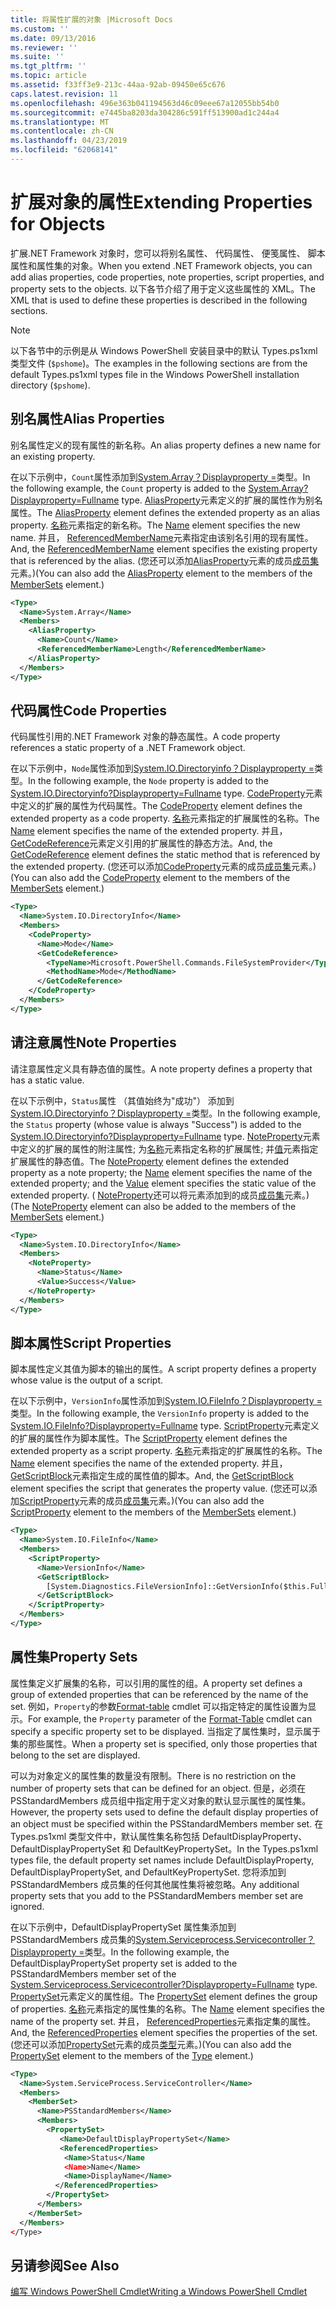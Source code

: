 ```yaml
---
title: 将属性扩展的对象 |Microsoft Docs
ms.custom: ''
ms.date: 09/13/2016
ms.reviewer: ''
ms.suite: ''
ms.tgt_pltfrm: ''
ms.topic: article
ms.assetid: f33ff3e9-213c-44aa-92ab-09450e65c676
caps.latest.revision: 11
ms.openlocfilehash: 496e363b041194563d46c09eee67a12055bb54b0
ms.sourcegitcommit: e7445ba8203da304286c591ff513900ad1c244a4
ms.translationtype: MT
ms.contentlocale: zh-CN
ms.lasthandoff: 04/23/2019
ms.locfileid: "62068141"
---
```

# <a name="extending-properties-for-objects"></a><span data-ttu-id="a45f1-102">扩展对象的属性</span><span class="sxs-lookup"><span data-stu-id="a45f1-102">Extending Properties for Objects</span></span>

<span data-ttu-id="a45f1-103">扩展.NET Framework 对象时，您可以将别名属性、 代码属性、 便笺属性、 脚本属性和属性集的对象。</span><span class="sxs-lookup"><span data-stu-id="a45f1-103">When you extend .NET Framework objects, you can add alias properties, code properties, note properties, script properties, and property sets to the objects.</span></span> <span data-ttu-id="a45f1-104">以下各节介绍了用于定义这些属性的 XML。</span><span class="sxs-lookup"><span data-stu-id="a45f1-104">The XML that is used to define these properties is described in the following sections.</span></span>

> [!NOTE]
> <span data-ttu-id="a45f1-105">以下各节中的示例是从 Windows PowerShell 安装目录中的默认 Types.ps1xml 类型文件 (`$pshome`)。</span><span class="sxs-lookup"><span data-stu-id="a45f1-105">The examples in the following sections are from the default Types.ps1xml types file in the Windows PowerShell installation directory (`$pshome`).</span></span>

## <a name="alias-properties"></a><span data-ttu-id="a45f1-106">别名属性</span><span class="sxs-lookup"><span data-stu-id="a45f1-106">Alias Properties</span></span>

<span data-ttu-id="a45f1-107">别名属性定义的现有属性的新名称。</span><span class="sxs-lookup"><span data-stu-id="a45f1-107">An alias property defines a new name for an existing property.</span></span>

<span data-ttu-id="a45f1-108">在以下示例中，`Count`属性添加到[System.Array？Displayproperty =](/dotnet/api/System.Array)类型。</span><span class="sxs-lookup"><span data-stu-id="a45f1-108">In the following example, the `Count` property is added to the [System.Array?Displayproperty=Fullname](/dotnet/api/System.Array) type.</span></span> <span data-ttu-id="a45f1-109">[AliasProperty](http://msdn.microsoft.com/en-us/b140038c-807a-4bb9-beca-332491cda1b1)元素定义的扩展的属性作为别名属性。</span><span class="sxs-lookup"><span data-stu-id="a45f1-109">The [AliasProperty](http://msdn.microsoft.com/en-us/b140038c-807a-4bb9-beca-332491cda1b1) element defines the extended property as an alias property.</span></span> <span data-ttu-id="a45f1-110">[名称](http://msdn.microsoft.com/en-us/b58e9d21-c8c9-49a5-909e-9c1cfc64f873)元素指定的新名称。</span><span class="sxs-lookup"><span data-stu-id="a45f1-110">The [Name](http://msdn.microsoft.com/en-us/b58e9d21-c8c9-49a5-909e-9c1cfc64f873) element specifies the new name.</span></span> <span data-ttu-id="a45f1-111">并且， [ReferencedMemberName](http://msdn.microsoft.com/en-us/0c5db6cc-9033-4d48-88a7-76b962882f7a)元素指定由该别名引用的现有属性。</span><span class="sxs-lookup"><span data-stu-id="a45f1-111">And, the [ReferencedMemberName](http://msdn.microsoft.com/en-us/0c5db6cc-9033-4d48-88a7-76b962882f7a) element specifies the existing property that is referenced by the alias.</span></span> <span data-ttu-id="a45f1-112">(您还可以添加[AliasProperty](http://msdn.microsoft.com/en-us/d6647953-94ad-4b0b-af2e-4dda6952dee1)元素的成员[成员集](http://msdn.microsoft.com/en-us/46a50fb5-e150-4c03-8584-e1b53e4d49e3)元素。)</span><span class="sxs-lookup"><span data-stu-id="a45f1-112">(You can also add the [AliasProperty](http://msdn.microsoft.com/en-us/d6647953-94ad-4b0b-af2e-4dda6952dee1) element to the members of the [MemberSets](http://msdn.microsoft.com/en-us/46a50fb5-e150-4c03-8584-e1b53e4d49e3) element.)</span></span>

```xml
<Type>
  <Name>System.Array</Name>
  <Members>
    <AliasProperty>
      <Name>Count</Name>
      <ReferencedMemberName>Length</ReferencedMemberName>
    </AliasProperty>
  </Members>
</Type>
```

## <a name="code-properties"></a><span data-ttu-id="a45f1-113">代码属性</span><span class="sxs-lookup"><span data-stu-id="a45f1-113">Code Properties</span></span>

<span data-ttu-id="a45f1-114">代码属性引用的.NET Framework 对象的静态属性。</span><span class="sxs-lookup"><span data-stu-id="a45f1-114">A code property references a static property of a .NET Framework object.</span></span>

<span data-ttu-id="a45f1-115">在以下示例中，`Node`属性添加到[System.IO.Directoryinfo？Displayproperty =](/dotnet/api/System.IO.DirectoryInfo)类型。</span><span class="sxs-lookup"><span data-stu-id="a45f1-115">In the following example, the `Node` property is added to the [System.IO.Directoryinfo?Displayproperty=Fullname](/dotnet/api/System.IO.DirectoryInfo) type.</span></span> <span data-ttu-id="a45f1-116">[CodeProperty](http://msdn.microsoft.com/en-us/59bc4d18-41eb-4c0d-8ad3-bbfa5dc488db)元素中定义的扩展的属性为代码属性。</span><span class="sxs-lookup"><span data-stu-id="a45f1-116">The [CodeProperty](http://msdn.microsoft.com/en-us/59bc4d18-41eb-4c0d-8ad3-bbfa5dc488db) element defines the extended property as a code property.</span></span> <span data-ttu-id="a45f1-117">[名称](http://msdn.microsoft.com/en-us/b58e9d21-c8c9-49a5-909e-9c1cfc64f873)元素指定的扩展属性的名称。</span><span class="sxs-lookup"><span data-stu-id="a45f1-117">The [Name](http://msdn.microsoft.com/en-us/b58e9d21-c8c9-49a5-909e-9c1cfc64f873) element specifies the name of the extended property.</span></span> <span data-ttu-id="a45f1-118">并且， [GetCodeReference](http://msdn.microsoft.com/en-us/62af34f5-cc22-42c0-9e0c-3bd0f5c1a4a0)元素定义引用的扩展属性的静态方法。</span><span class="sxs-lookup"><span data-stu-id="a45f1-118">And, the [GetCodeReference](http://msdn.microsoft.com/en-us/62af34f5-cc22-42c0-9e0c-3bd0f5c1a4a0) element defines the static method that is referenced by the extended property.</span></span> <span data-ttu-id="a45f1-119">(您还可以添加[CodeProperty](http://msdn.microsoft.com/en-us/59bc4d18-41eb-4c0d-8ad3-bbfa5dc488db)元素的成员[成员集](http://msdn.microsoft.com/en-us/46a50fb5-e150-4c03-8584-e1b53e4d49e3)元素。)</span><span class="sxs-lookup"><span data-stu-id="a45f1-119">(You can also add the [CodeProperty](http://msdn.microsoft.com/en-us/59bc4d18-41eb-4c0d-8ad3-bbfa5dc488db) element to the members of the [MemberSets](http://msdn.microsoft.com/en-us/46a50fb5-e150-4c03-8584-e1b53e4d49e3) element.)</span></span>

```xml
<Type>
  <Name>System.IO.DirectoryInfo</Name>
  <Members>
    <CodeProperty>
      <Name>Mode</Name>
      <GetCodeReference>
        <TypeName>Microsoft.PowerShell.Commands.FileSystemProvider</TypeName>
        <MethodName>Mode</MethodName>
      </GetCodeReference>
    </CodeProperty>
  </Members>
</Type>
```

## <a name="note-properties"></a><span data-ttu-id="a45f1-120">请注意属性</span><span class="sxs-lookup"><span data-stu-id="a45f1-120">Note Properties</span></span>

<span data-ttu-id="a45f1-121">请注意属性定义具有静态值的属性。</span><span class="sxs-lookup"><span data-stu-id="a45f1-121">A note property defines a property that has a static value.</span></span>

<span data-ttu-id="a45f1-122">在以下示例中，`Status`属性 （其值始终为"成功"） 添加到[System.IO.Directoryinfo？Displayproperty =](/dotnet/api/System.IO.DirectoryInfo)类型。</span><span class="sxs-lookup"><span data-stu-id="a45f1-122">In the following example, the `Status` property (whose value is always "Success") is added to the [System.IO.Directoryinfo?Displayproperty=Fullname](/dotnet/api/System.IO.DirectoryInfo) type.</span></span> <span data-ttu-id="a45f1-123">[NoteProperty](http://msdn.microsoft.com/en-us/331e6c50-d703-43f0-89bc-ca9fb97800eb)元素中定义的扩展的属性的附注属性; 为[名称](http://msdn.microsoft.com/en-us/b58e9d21-c8c9-49a5-909e-9c1cfc64f873)元素指定名称的扩展属性; 并[值](http://msdn.microsoft.com/en-us/f3c77546-b98e-4c4e-bbe0-6dfd06696d1c)元素指定扩展属性的静态值。</span><span class="sxs-lookup"><span data-stu-id="a45f1-123">The [NoteProperty](http://msdn.microsoft.com/en-us/331e6c50-d703-43f0-89bc-ca9fb97800eb) element defines the extended property as a note property; the [Name](http://msdn.microsoft.com/en-us/b58e9d21-c8c9-49a5-909e-9c1cfc64f873) element specifies the name of the extended property; and the [Value](http://msdn.microsoft.com/en-us/f3c77546-b98e-4c4e-bbe0-6dfd06696d1c) element specifies the static value of the extended property.</span></span> <span data-ttu-id="a45f1-124">( [NoteProperty](http://msdn.microsoft.com/en-us/331e6c50-d703-43f0-89bc-ca9fb97800eb)还可以将元素添加到的成员[成员集](http://msdn.microsoft.com/en-us/46a50fb5-e150-4c03-8584-e1b53e4d49e3)元素。)</span><span class="sxs-lookup"><span data-stu-id="a45f1-124">(The [NoteProperty](http://msdn.microsoft.com/en-us/331e6c50-d703-43f0-89bc-ca9fb97800eb) element can also be added to the members of the [MemberSets](http://msdn.microsoft.com/en-us/46a50fb5-e150-4c03-8584-e1b53e4d49e3) element.)</span></span>

```xml
<Type>
  <Name>System.IO.DirectoryInfo</Name>
  <Members>
    <NoteProperty>
      <Name>Status</Name>
      <Value>Success</Value>
    </NoteProperty>
  </Members>
</Type>
```

## <a name="script-properties"></a><span data-ttu-id="a45f1-125">脚本属性</span><span class="sxs-lookup"><span data-stu-id="a45f1-125">Script Properties</span></span>

<span data-ttu-id="a45f1-126">脚本属性定义其值为脚本的输出的属性。</span><span class="sxs-lookup"><span data-stu-id="a45f1-126">A script property defines a property whose value is the output of a script.</span></span>

<span data-ttu-id="a45f1-127">在以下示例中，`VersionInfo`属性添加到[System.IO.FileInfo？Displayproperty =](/dotnet/api/System.IO.FileInfo)类型。</span><span class="sxs-lookup"><span data-stu-id="a45f1-127">In the following example, the `VersionInfo` property is added to the [System.IO.FileInfo?Displayproperty=Fullname](/dotnet/api/System.IO.FileInfo) type.</span></span> <span data-ttu-id="a45f1-128">[ScriptProperty](http://msdn.microsoft.com/en-us/858a4247-676b-4cc9-9f3e-057109aad350)元素定义的扩展的属性作为脚本属性。</span><span class="sxs-lookup"><span data-stu-id="a45f1-128">The [ScriptProperty](http://msdn.microsoft.com/en-us/858a4247-676b-4cc9-9f3e-057109aad350) element defines the extended property as a script property.</span></span> <span data-ttu-id="a45f1-129">[名称](http://msdn.microsoft.com/en-us/b58e9d21-c8c9-49a5-909e-9c1cfc64f873)元素指定的扩展属性的名称。</span><span class="sxs-lookup"><span data-stu-id="a45f1-129">The [Name](http://msdn.microsoft.com/en-us/b58e9d21-c8c9-49a5-909e-9c1cfc64f873) element specifies the name of the extended property.</span></span> <span data-ttu-id="a45f1-130">并且， [GetScriptBlock](http://msdn.microsoft.com/en-us/f3c77546-b98e-4c4e-bbe0-6dfd06696d1c)元素指定生成的属性值的脚本。</span><span class="sxs-lookup"><span data-stu-id="a45f1-130">And, the [GetScriptBlock](http://msdn.microsoft.com/en-us/f3c77546-b98e-4c4e-bbe0-6dfd06696d1c) element specifies the script that generates the property value.</span></span> <span data-ttu-id="a45f1-131">(您还可以添加[ScriptProperty](http://msdn.microsoft.com/en-us/858a4247-676b-4cc9-9f3e-057109aad350)元素的成员[成员集](http://msdn.microsoft.com/en-us/46a50fb5-e150-4c03-8584-e1b53e4d49e3)元素。)</span><span class="sxs-lookup"><span data-stu-id="a45f1-131">(You can also add the [ScriptProperty](http://msdn.microsoft.com/en-us/858a4247-676b-4cc9-9f3e-057109aad350) element to the members of the [MemberSets](http://msdn.microsoft.com/en-us/46a50fb5-e150-4c03-8584-e1b53e4d49e3) element.)</span></span>

```xml
<Type>
  <Name>System.IO.FileInfo</Name>
  <Members>
    <ScriptProperty>
      <Name>VersionInfo</Name>
      <GetScriptBlock>
        [System.Diagnostics.FileVersionInfo]::GetVersionInfo($this.FullName)
      </GetScriptBlock>
    </ScriptProperty>
  </Members>
</Type>
```

## <a name="property-sets"></a><span data-ttu-id="a45f1-132">属性集</span><span class="sxs-lookup"><span data-stu-id="a45f1-132">Property Sets</span></span>

<span data-ttu-id="a45f1-133">属性集定义扩展集的名称，可以引用的属性的组。</span><span class="sxs-lookup"><span data-stu-id="a45f1-133">A property set defines a group of extended properties that can be referenced by the name of the set.</span></span> <span data-ttu-id="a45f1-134">例如，`Property`的参数[Format-table](/powershell/module/Microsoft.PowerShell.Utility/Format-Table) cmdlet 可以指定特定的属性设置为显示。</span><span class="sxs-lookup"><span data-stu-id="a45f1-134">For example, the `Property` parameter of the [Format-Table](/powershell/module/Microsoft.PowerShell.Utility/Format-Table) cmdlet can specify a specific property set to be displayed.</span></span> <span data-ttu-id="a45f1-135">当指定了属性集时，显示属于集的那些属性。</span><span class="sxs-lookup"><span data-stu-id="a45f1-135">When a property set is specified, only those properties that belong to the set are displayed.</span></span>

<span data-ttu-id="a45f1-136">可以为对象定义的属性集的数量没有限制。</span><span class="sxs-lookup"><span data-stu-id="a45f1-136">There is no restriction on the number of property sets that can be defined for an object.</span></span> <span data-ttu-id="a45f1-137">但是，必须在 PSStandardMembers 成员组中指定用于定义对象的默认显示属性的属性集。</span><span class="sxs-lookup"><span data-stu-id="a45f1-137">However, the property sets used to define the default display properties of an object must be specified within the PSStandardMembers member set.</span></span> <span data-ttu-id="a45f1-138">在 Types.ps1xml 类型文件中，默认属性集名称包括 DefaultDisplayProperty、 DefaultDisplayPropertySet 和 DefaultKeyPropertySet。</span><span class="sxs-lookup"><span data-stu-id="a45f1-138">In the Types.ps1xml types file, the default property set names include DefaultDisplayProperty, DefaultDisplayPropertySet, and DefaultKeyPropertySet.</span></span> <span data-ttu-id="a45f1-139">您将添加到 PSStandardMembers 成员集的任何其他属性集将被忽略。</span><span class="sxs-lookup"><span data-stu-id="a45f1-139">Any additional property sets that you add to the PSStandardMembers member set are ignored.</span></span>

<span data-ttu-id="a45f1-140">在以下示例中，DefaultDisplayPropertySet 属性集添加到 PSStandardMembers 成员集的[System.Serviceprocess.Servicecontroller？Displayproperty =](/dotnet/api/System.ServiceProcess.ServiceController)类型。</span><span class="sxs-lookup"><span data-stu-id="a45f1-140">In the following example, the DefaultDisplayPropertySet property set is added to the PSStandardMembers member set of the [System.Serviceprocess.Servicecontroller?Displayproperty=Fullname](/dotnet/api/System.ServiceProcess.ServiceController) type.</span></span> <span data-ttu-id="a45f1-141">[PropertySet](http://msdn.microsoft.com/en-us/14cdc234-796e-4857-9b51-bdbaa1412188)元素定义的属性组。</span><span class="sxs-lookup"><span data-stu-id="a45f1-141">The [PropertySet](http://msdn.microsoft.com/en-us/14cdc234-796e-4857-9b51-bdbaa1412188) element defines the group of properties.</span></span> <span data-ttu-id="a45f1-142">[名称](http://msdn.microsoft.com/en-us/b58e9d21-c8c9-49a5-909e-9c1cfc64f873)元素指定的属性集的名称。</span><span class="sxs-lookup"><span data-stu-id="a45f1-142">The [Name](http://msdn.microsoft.com/en-us/b58e9d21-c8c9-49a5-909e-9c1cfc64f873) element specifies the name of the property set.</span></span> <span data-ttu-id="a45f1-143">并且， [ReferencedProperties](http://msdn.microsoft.com/en-us/5e620423-8679-4fbf-b6db-9f79288e4786)元素指定集的属性。</span><span class="sxs-lookup"><span data-stu-id="a45f1-143">And, the [ReferencedProperties](http://msdn.microsoft.com/en-us/5e620423-8679-4fbf-b6db-9f79288e4786) element specifies the properties of the set.</span></span> <span data-ttu-id="a45f1-144">(您还可以添加[PropertySet](http://msdn.microsoft.com/en-us/14cdc234-796e-4857-9b51-bdbaa1412188)元素的成员[类型](http://msdn.microsoft.com/en-us/e5dbd353-d6b2-40a1-92b6-6f1fea744ebe)元素。)</span><span class="sxs-lookup"><span data-stu-id="a45f1-144">(You can also add the [PropertySet](http://msdn.microsoft.com/en-us/14cdc234-796e-4857-9b51-bdbaa1412188) element to the members of the [Type](http://msdn.microsoft.com/en-us/e5dbd353-d6b2-40a1-92b6-6f1fea744ebe) element.)</span></span>

```xml
<Type>
  <Name>System.ServiceProcess.ServiceController</Name>
  <Members>
    <MemberSet>
      <Name>PSStandardMembers</Name>
      <Members>
        <PropertySet>
           <Name>DefaultDisplayPropertySet</Name>
           <ReferencedProperties>
            <Name>Status</Name
            <Name>Name</Name>
            <Name>DisplayName</Name>
          </ReferencedProperties>
        </PropertySet>
      </Members>
    </MemberSet>
  </Members>
</Type>
```

## <a name="see-also"></a><span data-ttu-id="a45f1-145">另请参阅</span><span class="sxs-lookup"><span data-stu-id="a45f1-145">See Also</span></span>

[<span data-ttu-id="a45f1-146">编写 Windows PowerShell Cmdlet</span><span class="sxs-lookup"><span data-stu-id="a45f1-146">Writing a Windows PowerShell Cmdlet</span></span>](./writing-a-windows-powershell-cmdlet.md)
